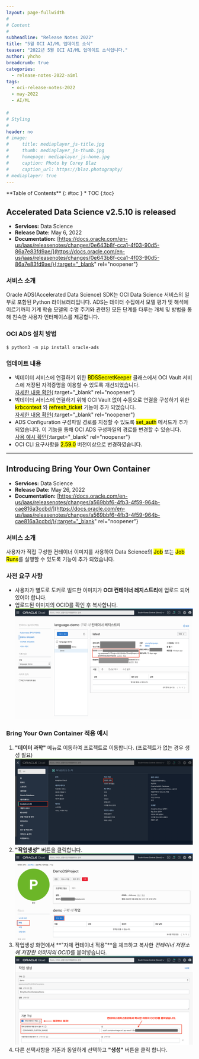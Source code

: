 ```yaml
---
layout: page-fullwidth
#
# Content
#
subheadline: "Release Notes 2022"
title: "5월 OCI AI/ML 업데이트 소식"
teaser: "2022년 5월 OCI AI/ML 업데이트 소식입니다."
author: yhcho
breadcrumb: true
categories:
  - release-notes-2022-aiml
tags:
  - oci-release-notes-2022
  - may-2022
  - AI/ML
  
#
# Styling
#
header: no
# image:
#     title: mediaplayer_js-title.jpg
#     thumb: mediaplayer_js-thumb.jpg
#     homepage: mediaplayer_js-home.jpg
#     caption: Photo by Corey Blaz
#     caption_url: https://blaz.photography/
# mediaplayer: true
---
```


<div class="panel radius" markdown="1">
**Table of Contents**
{: #toc }
*  TOC
{:toc}
</div>


## Accelerated Data Science v2.5.10 is released
* **Services:** Data Science
* **Release Date:** May 6, 2022
* **Documentation:** [https://docs.oracle.com/en-us/iaas/releasenotes/changes/0e643b8f-cca1-4f03-90d5-86a7e83fd9ae/](https://docs.oracle.com/en-us/iaas/releasenotes/changes/0e643b8f-cca1-4f03-90d5-86a7e83fd9ae/){:target="_blank" rel="noopener"}

### 서비스 소개
Oracle ADS(Accelerated Data Science) SDK는 OCI Data Science 서비스의 일부로 포함된 Python 라이브러리입니다. ADS는 데이터 수집에서 모델 평가 및 해석에 이르기까지 기계 학습 모델의 수명 주기와 관련된 모든 단계를 다루는 개체 및 방법을 통해 친숙한 사용자 인터페이스를 제공합니다.

### OCI ADS 설치 방법
```terminal
$ python3 -m pip install oracle-ads
```

### 업데이트 내용
- 빅데이터 서비스에 연결하기 위한 <mark>BDSSecretKeeper</mark> 클래스에서 OCI Vault 서비스에 저장된 자격증명을 이용할 수 있도록 개선되었습니다.<br>[자세한 내용 확인](https://docs.oracle.com/en-us/iaas/tools/ads-sdk/latest/user_guide/big_data_service/connect.html#using-the-vault){:target="_blank" rel="noopener"}
- 빅데이터 서비스에 연결하기 위해 OCI Vault 없이 수동으로 연결을 구성하기 위한 <mark>krbcontext</mark> 와 <mark>refresh_ticket</mark> 기능이 추가 되었습니다.<br>[자세한 내용 확인](https://docs.oracle.com/en-us/iaas/tools/ads-sdk/latest/user_guide/big_data_service/connect.html#without-using-the-vault){:target="_blank" rel="noopener"}
- ADS Configuration 구성파일 경로를 지정할 수 있도록 <mark>set_auth</mark> 메서드가 추가 되었습니다. 이 기능을 통해 OCI ADS 구성파일의 경로를 변경할 수 있습니다.<br>[사용 예시 확인](https://docs.oracle.com/en-us/iaas/tools/ads-sdk/latest/user_guide/big_data_service/quick_start.html?highlight=set+auth){:target="_blank" rel="noopener"}
- OCI CLI 요구사항을 <mark>2.59.0</mark> 버전이상으로 변경하였습니다.

---


## Introducing Bring Your Own Container
* **Services:** Data Science
* **Release Date:** May 26, 2022
* **Documentation:** [https://docs.oracle.com/en-us/iaas/releasenotes/changes/a569bbf6-4fb3-4f59-964b-cae816a3ccbd/](https://docs.oracle.com/en-us/iaas/releasenotes/changes/a569bbf6-4fb3-4f59-964b-cae816a3ccbd/){:target="_blank" rel="noopener"}

### 서비스 소개
사용자가 직접 구성한 컨테이너 이미지를 사용하여 Data Science의 <mark>Job</mark> 또는 <mark>Job Runs</mark>를 실행할 수 있도록 기능이 추가 되었습니다.

### 사전 요구 사항
- 사용자가 별도로 도커로 빌드한 이미지가 **OCI 컨테이너 레지스트리**에 업로드 되어 있어야 합니다.
- 업로드된 이미지의 OCID를 확인 후 복사합니다.
![OCIR 예시](/assets/img/aiml/2022/oci-202205-release-ocir.png " ")

### Bring Your Own Container 적용 예시
1. **"데이터 과학"** 메뉴로 이동하여 프로젝트로 이동합니다. (프로젝트가 없는 경우 생성 필요)
   ![BYOC 예시](/assets/img/aiml/2022/oci-202205-release-byoc-1.png " ")
2. **"작업생성"** 버튼을 클릭합니다.
   ![BYOC 예시](/assets/img/aiml/2022/oci-202205-release-byoc-2.png " ")
3. 작업생성 화면에서 **"자체 컨테이너 적용"**을 체크하고 복사한 *컨테이너 저장소에 저장한 이미지의 OCID*를 붙여넣습니다.
   ![BYOC 예시](/assets/img/aiml/2022/oci-202205-release-byoc-3.png " ")
4. 다른 선택사항을 기존과 동일하게 선택하고 **"생성"** 버튼을 클릭 합니다.